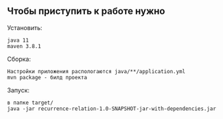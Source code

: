 ## Чтобы приступить к работе нужно

Установить:
    
    java 11
    maven 3.8.1
Сборка:

    Настройки приложения распологаются java/**/application.yml
    mvn package - билд проекта
Запуск:

    в папке target/
    java -jar recurrence-relation-1.0-SNAPSHOT-jar-with-dependencies.jar
